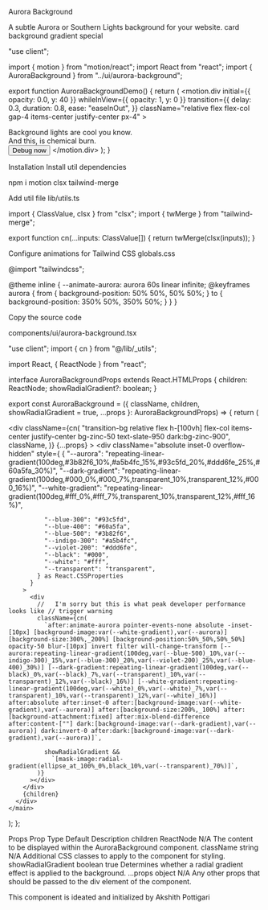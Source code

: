 Aurora Background

A subtle Aurora or Southern Lights background for your website.
card
background
gradient
special

"use client";
 
import { motion } from "motion/react";
import React from "react";
import { AuroraBackground } from "../ui/aurora-background";
 
export function AuroraBackgroundDemo() {
  return (
    <AuroraBackground>
      <motion.div
        initial={{ opacity: 0.0, y: 40 }}
        whileInView={{ opacity: 1, y: 0 }}
        transition={{
          delay: 0.3,
          duration: 0.8,
          ease: "easeInOut",
        }}
        className="relative flex flex-col gap-4 items-center justify-center px-4"
      >
        <div className="text-3xl md:text-7xl font-bold dark:text-white text-center">
          Background lights are cool you know.
        </div>
        <div className="font-extralight text-base md:text-4xl dark:text-neutral-200 py-4">
          And this, is chemical burn.
        </div>
        <button className="bg-black dark:bg-white rounded-full w-fit text-white dark:text-black px-4 py-2">
          Debug now
        </button>
      </motion.div>
    </AuroraBackground>
  );
}

Installation
Install util dependencies

npm i motion clsx tailwind-merge

Add util file
lib/utils.ts

import { ClassValue, clsx } from "clsx";
import { twMerge } from "tailwind-merge";
 
export function cn(...inputs: ClassValue[]) {
  return twMerge(clsx(inputs));
}

Configure animations for Tailwind CSS
globals.css

@import "tailwindcss";
 
@theme inline {
  --animate-aurora: aurora 60s linear infinite;
  @keyframes aurora {
    from {
      background-position:
        50% 50%,
        50% 50%;
    }
    to {
      background-position:
        350% 50%,
        350% 50%;
    }
  }
}

Copy the source code

components/ui/aurora-background.tsx

"use client";
import { cn } from "@/lib/_utils";

import React, { ReactNode } from "react";
 
interface AuroraBackgroundProps extends React.HTMLProps<HTMLDivElement> {
  children: ReactNode;
  showRadialGradient?: boolean;
}
 
export const AuroraBackground = ({
  className,
  children,
  showRadialGradient = true,
  ...props
}: AuroraBackgroundProps) => {
  return (
    <main>
      <div
        className={cn(
          "transition-bg relative flex h-[100vh] flex-col items-center justify-center bg-zinc-50 text-slate-950 dark:bg-zinc-900",
          className,
        )}
        {...props}
      >
        <div
          className="absolute inset-0 overflow-hidden"
          style={
            {
              "--aurora":
                "repeating-linear-gradient(100deg,#3b82f6_10%,#a5b4fc_15%,#93c5fd_20%,#ddd6fe_25%,#60a5fa_30%)",
              "--dark-gradient":
                "repeating-linear-gradient(100deg,#000_0%,#000_7%,transparent_10%,transparent_12%,#000_16%)",
              "--white-gradient":
                "repeating-linear-gradient(100deg,#fff_0%,#fff_7%,transparent_10%,transparent_12%,#fff_16%)",
 
              "--blue-300": "#93c5fd",
              "--blue-400": "#60a5fa",
              "--blue-500": "#3b82f6",
              "--indigo-300": "#a5b4fc",
              "--violet-200": "#ddd6fe",
              "--black": "#000",
              "--white": "#fff",
              "--transparent": "transparent",
            } as React.CSSProperties
          }
        >
          <div
            //   I'm sorry but this is what peak developer performance looks like // trigger warning
            className={cn(
              `after:animate-aurora pointer-events-none absolute -inset-[10px] [background-image:var(--white-gradient),var(--aurora)] [background-size:300%,_200%] [background-position:50%_50%,50%_50%] opacity-50 blur-[10px] invert filter will-change-transform [--aurora:repeating-linear-gradient(100deg,var(--blue-500)_10%,var(--indigo-300)_15%,var(--blue-300)_20%,var(--violet-200)_25%,var(--blue-400)_30%)] [--dark-gradient:repeating-linear-gradient(100deg,var(--black)_0%,var(--black)_7%,var(--transparent)_10%,var(--transparent)_12%,var(--black)_16%)] [--white-gradient:repeating-linear-gradient(100deg,var(--white)_0%,var(--white)_7%,var(--transparent)_10%,var(--transparent)_12%,var(--white)_16%)] after:absolute after:inset-0 after:[background-image:var(--white-gradient),var(--aurora)] after:[background-size:200%,_100%] after:[background-attachment:fixed] after:mix-blend-difference after:content-[""] dark:[background-image:var(--dark-gradient),var(--aurora)] dark:invert-0 after:dark:[background-image:var(--dark-gradient),var(--aurora)]`,
 
              showRadialGradient &&
                `[mask-image:radial-gradient(ellipse_at_100%_0%,black_10%,var(--transparent)_70%)]`,
            )}
          ></div>
        </div>
        {children}
      </div>
    </main>
  );
};

Props
Prop	Type	Default	Description
children	ReactNode	N/A	The content to be displayed within the AuroraBackground component.
className	string	N/A	Additional CSS classes to apply to the component for styling.
showRadialGradient	boolean	true	Determines whether a radial gradient effect is applied to the background.
...props	object	N/A	Any other props that should be passed to the div element of the component.

This component is ideated and initialized by Akshith Pottigari